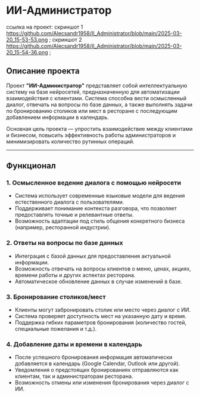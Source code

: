 # ИИ-Администратор

ссылка на проект:
скриншот 1 https://github.com/Alecsandr1958/II_Administrator/blob/main/2025-03-20_15-53-53.png ;
скриншот 2 https://github.com/Alecsandr1958/II_Administrator/blob/main/2025-03-20_15-54-36.png ;

## Описание проекта

Проект **"ИИ-Администратор"** представляет собой интеллектуальную систему на базе нейросетей, предназначенную для автоматизации взаимодействия с клиентами. Система способна вести осмысленный диалог, отвечать на вопросы по базе данных, а также выполнять задачи по бронированию столиков или мест в ресторане с последующим добавлением информации в календарь.

Основная цель проекта — упростить взаимодействие между клиентами и бизнесом, повысить эффективность работы администраторов и минимизировать количество рутинных операций.

---

## Функционал

### 1. Осмысленное ведение диалога с помощью нейросети
- Система использует современные языковые модели для ведения естественного диалога с пользователями.
- Поддерживает понимание контекста разговора, что позволяет предоставлять точные и релевантные ответы.
- Возможность адаптации под стиль общения конкретного бизнеса (например, ресторанной индустрии).

### 2. Ответы на вопросы по базе данных
- Интеграция с базой данных для предоставления актуальной информации.
- Возможность отвечать на вопросы клиентов о меню, ценах, акциях, времени работы и других аспектах ресторана.
- Автоматическое обновление данных в случае изменений в базе.

### 3. Бронирование столиков/мест
- Клиенты могут забронировать столик или место через диалог с ИИ.
- Система проверяет доступность мест на указанную дату и время.
- Поддержка гибких параметров бронирования (количество гостей, специальные пожелания и т.д.).

### 4. Добавление даты и времени в календарь
- После успешного бронирования информация автоматически добавляется в календарь (Google Calendar, Outlook или другой).
- Уведомления о предстоящих бронированиях отправляются как клиентам, так и администраторам ресторана.
- Возможность отмены или изменения бронирования через диалог с ИИ.
